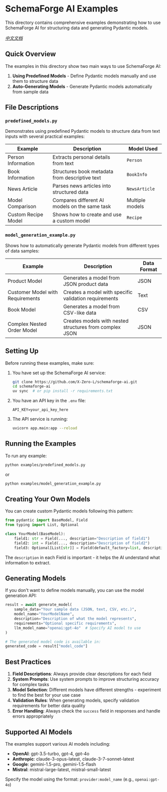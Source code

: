 # SchemaForge AI Examples

This directory contains comprehensive examples demonstrating how to use SchemaForge AI for structuring data and generating Pydantic models.

*[中文文档](README_zh.md)*

## Quick Overview

The examples in this directory show two main ways to use SchemaForge AI:

1. **Using Predefined Models** - Define Pydantic models manually and use them to structure data
2. **Auto-Generating Models** - Generate Pydantic models automatically from sample data

## File Descriptions

### `predefined_models.py`

Demonstrates using predefined Pydantic models to structure data from text inputs with several practical examples:

| Example                       | Description                                            | Model Used       |
|-------------------------------|--------------------------------------------------------|------------------|
| Person Information            | Extracts personal details from text                    | `Person`         |
| Book Information              | Structures book metadata from descriptive text         | `BookInfo`       |
| News Article                  | Parses news articles into structured data              | `NewsArticle`    |
| Model Comparison              | Compares different AI models on the same task          | Multiple models  |
| Custom Recipe Model           | Shows how to create and use a custom model             | `Recipe`         |

### `model_generation_example.py`

Shows how to automatically generate Pydantic models from different types of data samples:

| Example                        | Description                                              | Data Format |
|--------------------------------|----------------------------------------------------------|-------------|
| Product Model                  | Generates a model from JSON product data                 | JSON        |
| Customer Model with Requirements | Creates a model with specific validation requirements    | Text        |
| Book Model                     | Generates a model from CSV-like data                     | CSV         |
| Complex Nested Order Model     | Creates models with nested structures from complex JSON  | JSON        |

## Setting Up

Before running these examples, make sure:

1. You have set up the SchemaForge AI service:
   ```bash
   git clone https://github.com/X-Zero-L/schemaforge-ai.git
   cd schemaforge-ai
   uv sync  # or pip install -r requirements.txt
   ```

2. You have an API key in the `.env` file:
   ```
   API_KEY=your_api_key_here
   ```

3. The API service is running:
   ```bash
   uvicorn app.main:app --reload
   ```

## Running the Examples

To run any example:

```bash
python examples/predefined_models.py
```

or

```bash
python examples/model_generation_example.py
```

## Creating Your Own Models

You can create custom Pydantic models following this pattern:

```python
from pydantic import BaseModel, Field
from typing import List, Optional

class YourModel(BaseModel):
    field1: str = Field(..., description="Description of field1")
    field2: int = Field(..., description="Description of field2")
    field3: Optional[List[str]] = Field(default_factory=list, description="Description of field3")
```

The `description` in each Field is important - it helps the AI understand what information to extract.

## Generating Models

If you don't want to define models manually, you can use the model generation API:

```python
result = await generate_model(
    sample_data="Your sample data (JSON, text, CSV, etc.)",
    model_name="YourModelName",
    description="Description of what the model represents",
    requirements="Optional specific requirements",
    llm_model_name="openai:gpt-4o"  # Specify AI model to use
)

# The generated model code is available in:
generated_code = result["model_code"]
```

## Best Practices

1. **Field Descriptions**: Always provide clear descriptions for each field
2. **System Prompts**: Use system prompts to improve structuring accuracy for complex tasks
3. **Model Selection**: Different models have different strengths - experiment to find the best for your use case
4. **Validation Rules**: When generating models, specify validation requirements for better data quality
5. **Error Handling**: Always check the `success` field in responses and handle errors appropriately

## Supported AI Models

The examples support various AI models including:

- **OpenAI**: gpt-3.5-turbo, gpt-4, gpt-4o
- **Anthropic**: claude-3-opus-latest, claude-3-7-sonnet-latest
- **Google**: gemini-1.5-pro, gemini-1.5-flash
- **Mistral**: mistral-large-latest, mistral-small-latest

Specify the model using the format: `provider:model_name` (e.g., `openai:gpt-4o`) 